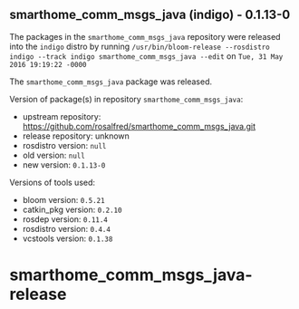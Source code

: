 ## smarthome_comm_msgs_java (indigo) - 0.1.13-0

The packages in the `smarthome_comm_msgs_java` repository were released into the `indigo` distro by running `/usr/bin/bloom-release --rosdistro indigo --track indigo smarthome_comm_msgs_java --edit` on `Tue, 31 May 2016 19:19:22 -0000`

The `smarthome_comm_msgs_java` package was released.

Version of package(s) in repository `smarthome_comm_msgs_java`:

- upstream repository: https://github.com/rosalfred/smarthome_comm_msgs_java.git
- release repository: unknown
- rosdistro version: `null`
- old version: `null`
- new version: `0.1.13-0`

Versions of tools used:

- bloom version: `0.5.21`
- catkin_pkg version: `0.2.10`
- rosdep version: `0.11.4`
- rosdistro version: `0.4.4`
- vcstools version: `0.1.38`


# smarthome_comm_msgs_java-release